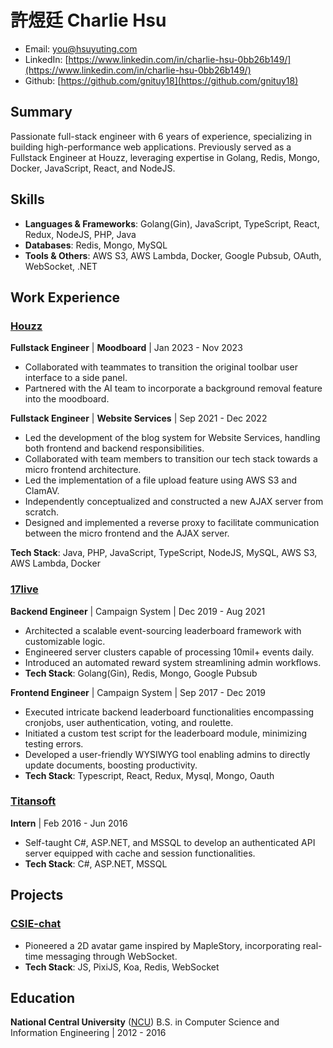 # 許煜廷 Charlie Hsu

- Email: [you@hsuyuting.com](you@hsuyuting.com)
- LinkedIn: [https://www.linkedin.com/in/charlie-hsu-0bb26b149/](https://www.linkedin.com/in/charlie-hsu-0bb26b149/)
- Github: [https://github.com/gnituy18](https://github.com/gnituy18)

## Summary
Passionate full-stack engineer with 6 years of experience, specializing in building high-performance web applications. Previously served as a Fullstack Engineer at Houzz, leveraging expertise in Golang, Redis, Mongo, Docker, JavaScript, React, and NodeJS.

## Skills
- **Languages & Frameworks**: Golang(Gin), JavaScript, TypeScript, React, Redux, NodeJS, PHP, Java
- **Databases**: Redis, Mongo, MySQL
- **Tools & Others**: AWS S3, AWS Lambda, Docker, Google Pubsub, OAuth, WebSocket, .NET

## Work Experience
### [Houzz](https://houzz.com)

**Fullstack Engineer** | **Moodboard** | Jan 2023 - Nov 2023
- Collaborated with teammates to transition the original toolbar user interface to a side panel.
- Partnered with the AI team to incorporate a background removal feature into the moodboard.

**Fullstack Engineer** | **Website Services** | Sep 2021 - Dec 2022
- Led the development of the blog system for Website Services, handling both frontend and backend responsibilities.
- Collaborated with team members to transition our tech stack towards a micro frontend architecture.
- Led the implementation of a file upload feature using AWS S3 and ClamAV.
- Independently conceptualized and constructed a new AJAX server from scratch.
- Designed and implemented a reverse proxy to facilitate communication between the micro frontend and the AJAX server.

**Tech Stack**: Java, PHP, JavaScript, TypeScript, NodeJS, MySQL, AWS S3, AWS Lambda, Docker

### [17live](https://about.17.live/)
**Backend Engineer** | Campaign System | Dec 2019 - Aug 2021
- Architected a scalable event-sourcing leaderboard framework with customizable logic.
- Engineered server clusters capable of processing 10mil+ events daily.
- Introduced an automated reward system streamlining admin workflows.
- **Tech Stack**: Golang(Gin), Redis, Mongo, Google Pubsub

**Frontend Engineer** | Campaign System | Sep 2017 - Dec 2019
- Executed intricate backend leaderboard functionalities encompassing cronjobs, user authentication, voting, and roulette.
- Initiated a custom test script for the leaderboard module, minimizing testing errors.
- Developed a user-friendly WYSIWYG tool enabling admins to directly update documents, boosting productivity.
- **Tech Stack**: Typescript, React, Redux, Mysql, Mongo, Oauth

### [Titansoft](http://www.titansoft.com/tw/)
**Intern** | Feb 2016 - Jun 2016
- Self-taught C#, ASP.NET, and MSSQL to develop an authenticated API server equipped with cache and session functionalities.
- **Tech Stack**: C#, ASP.NET, MSSQL

## Projects
### [CSIE-chat](https://github.com/gnituy18/csie-chat-remake)
- Pioneered a 2D avatar game inspired by MapleStory, incorporating real-time messaging through WebSocket.
- **Tech Stack**: JS, PixiJS, Koa, Redis, WebSocket

## Education
**National Central University** ([NCU](https://www.ncu.edu.tw/))
B.S. in Computer Science and Information Engineering | 2012 - 2016
